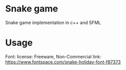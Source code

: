 # Snake game

Snake game implementation in c++ and SFML

# Usage

Font: license: Freeware, Non-Commercial link: https://www.fontspace.com/snake-holiday-font-f87373

